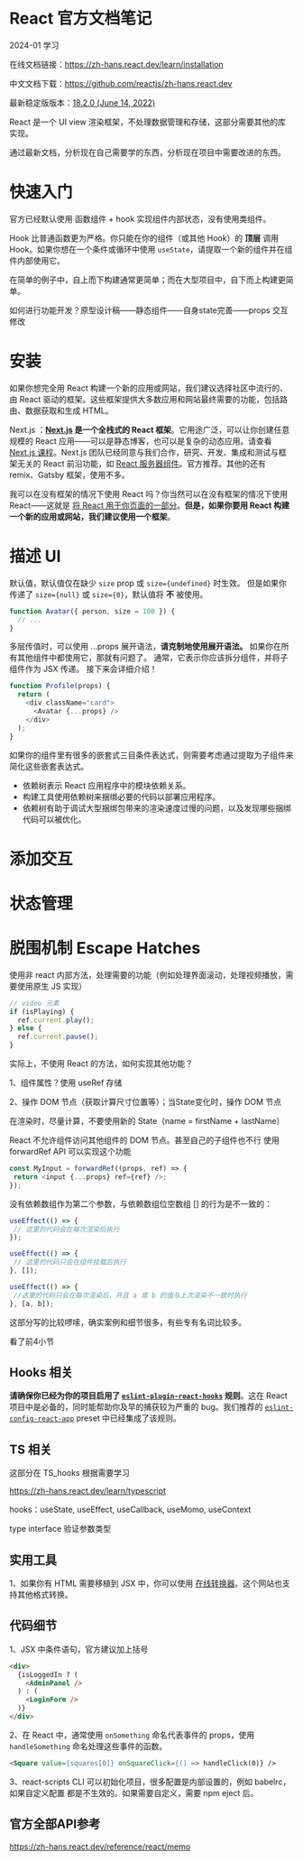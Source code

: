 # React 官方文档笔记

2024-01 学习

在线文档链接：https://zh-hans.react.dev/learn/installation

中文文档下载：https://github.com/reactjs/zh-hans.react.dev

最新稳定版版本：[18.2.0 (June 14, 2022)](https://github.com/facebook/react/releases/tag/v18.2.0)

React 是一个 UI view 渲染框架，不处理数据管理和存储，这部分需要其他的库实现。



通过最新文档，分析现在自己需要学的东西，分析现在项目中需要改进的东西。





# 快速入门

官方已经默认使用 函数组件 + hook 实现组件内部状态，没有使用类组件。

Hook 比普通函数更为严格。你只能在你的组件（或其他 Hook）的 **顶层** 调用 Hook。如果你想在一个条件或循环中使用 `useState`，请提取一个新的组件并在组件内部使用它。

在简单的例子中，自上而下构建通常更简单；而在大型项目中，自下而上构建更简单。

如何进行功能开发？原型设计稿——静态组件——自身state完善——props 交互修改

# 安装

如果你想完全用 React 构建一个新的应用或网站，我们建议选择社区中流行的、由 React 驱动的框架。这些框架提供大多数应用和网站最终需要的功能，包括路由、数据获取和生成 HTML。

Next.js ：**[Next.js](https://nextjs.org/) 是一个全栈式的 React 框架**。它用途广泛，可以让你创建任意规模的 React 应用——可以是静态博客，也可以是复杂的动态应用。请查看 [Next.js 课程](https://nextjs.org/learn)。Next.js 团队已经同意与我们合作，研究、开发、集成和测试与框架无关的 React 前沿功能，如 [React 服务器组件](https://zh-hans.react.dev/blog/2023/03/22/react-labs-what-we-have-been-working-march-2023#react-server-components)。官方推荐。其他的还有 remix、Gatsby 框架，使用不多。

我可以在没有框架的情况下使用 React 吗？你当然可以在没有框架的情况下使用 React——这就是 [将 React 用于你页面的一部分](https://zh-hans.react.dev/learn/add-react-to-an-existing-project#using-react-for-a-part-of-your-existing-page)。**但是，如果你要用 React 构建一个新的应用或网站，我们建议使用一个框架**。

# 描述 UI

默认值，默认值仅在缺少 `size` prop 或 `size={undefined}` 时生效。 但是如果你传递了 `size={null}` 或 `size={0}`，默认值将 **不** 被使用。

~~~js
function Avatar({ person, size = 100 }) {
  // ...
}
~~~

多层传值时，可以使用 ...props 展开语法，**请克制地使用展开语法。** 如果你在所有其他组件中都使用它，那就有问题了。 通常，它表示你应该拆分组件，并将子组件作为 JSX 传递。 接下来会详细介绍！

~~~js
function Profile(props) {
  return (
    <div className="card">
      <Avatar {...props} />
    </div>
  );
}
~~~

如果你的组件里有很多的嵌套式三目条件表达式，则需要考虑通过提取为子组件来简化这些嵌套表达式。

- 依赖树表示 React 应用程序中的模块依赖关系。
- 构建工具使用依赖树来捆绑必要的代码以部署应用程序。
- 依赖树有助于调试大型捆绑包带来的渲染速度过慢的问题，以及发现哪些捆绑代码可以被优化。



# 添加交互











# 状态管理





# 脱围机制 Escape Hatches

使用非 react 内部方法，处理需要的功能（例如处理界面滚动，处理视频播放，需要使用原生 JS 实现）

~~~js
// video 元素
if (isPlaying) {
  ref.current.play();
} else {
  ref.current.pause();
}
~~~

实际上，不使用 React 的方法，如何实现其他功能？

1、组件属性？使用 useRef 存储

2、操作 DOM 节点（获取计算尺寸位置等）；当State变化时，操作 DOM 节点

在渲染时，尽量计算，不要使用新的 State（name = firstName + lastName）

React 不允许组件访问其他组件的 DOM 节点。甚至自己的子组件也不行 使用 forwardRef API 可以实现这个功能

~~~js
const MyInput = forwardRef((props, ref) => {
 return <input {...props} ref={ref} />;
});
~~~

没有依赖数组作为第二个参数，与依赖数组位空数组 [] 的行为是不一致的：

~~~js
useEffect(() => {
 // 这里的代码会在每次渲染后执行
});

useEffect(() => {
 // 这里的代码只会在组件挂载后执行
}, []);

useEffect(() => {
 //这里的代码只会在每次渲染后，并且 a 或 b 的值与上次渲染不一致时执行
}, [a, b]);
~~~

这部分写的比较啰嗦，确实案例和细节很多，有些专有名词比较多。

看了前4小节





## Hooks 相关

**请确保你已经为你的项目启用了 [`eslint-plugin-react-hooks`](https://www.npmjs.com/package/eslint-plugin-react-hooks) 规则**。这在 React 项目中是必备的，同时能帮助你及早的捕获较为严重的 bug。我们推荐的 [`eslint-config-react-app`](https://www.npmjs.com/package/eslint-config-react-app) preset 中已经集成了该规则。



## TS 相关

这部分在 TS_hooks 根据需要学习

https://zh-hans.react.dev/learn/typescript

hooks：useState, useEffect, useCallback, useMomo, useContext

type interface 验证参数类型



## 实用工具

1、如果你有 HTML 需要移植到 JSX 中，你可以使用 [在线转换器](https://transform.tools/html-to-jsx)。这个网站也支持其他格式转换。



## 代码细节

1、JSX 中条件语句，官方建议加上括号

~~~html
<div>
  {isLoggedIn ? (
    <AdminPanel />
  ) : (
    <LoginForm />
  )}
</div>
~~~

2、在 React 中，通常使用 `onSomething` 命名代表事件的 props，使用 `handleSomething` 命名处理这些事件的函数。

~~~html
<Square value={squares[0]} onSquareClick={() => handleClick(0)} />
~~~

3、react-scripts CLI 可以初始化项目，很多配置是内部设置的，例如 babelrc，如果自定义配置 都是不生效的。如果需要自定义，需要 npm eject 后。



## 官方全部API参考

https://zh-hans.react.dev/reference/react/memo

